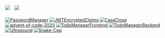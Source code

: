 
<div>
  <img align="center" src=https://github-readme-stats.vercel.app/api?username=ivanhrabcak&show_icons=true&count_private=true>
  <img align="center" style="padding: 10px;" src=https://github-readme-stats.vercel.app/api/top-langs/?username=ivanhrabcak><br>
</div>

[![PasswordManager](https://github-readme-stats.vercel.app/api/pin/?username=ivanhrabcak&repo=PasswordManager)](https://github.com/ivanhrabcak/PasswordManager)
[![JWTEncryptedClaims](https://github-readme-stats.vercel.app/api/pin/?username=ivanhrabcak&repo=JWTEncryptedClaims)](https://github.com/ivanhrabcak/JWTEncryptedClaims)
[![CaseClose](https://github-readme-stats.vercel.app/api/pin/?username=ivanhrabcak&repo=CaseClose)](https://github.com/ivanhrabcak/CaseClose)
[![advent-of-code-2020](https://github-readme-stats.vercel.app/api/pin/?username=ivanhrabcak&repo=advent-of-code-2020)](https://github.com/ivanhrabcak/advent-of-code-2020)
[![TodoManagerFrontend](https://github-readme-stats.vercel.app/api/pin/?username=ivanhrabcak&repo=TodoManagerFrontend)](https://github.com/ivanhrabcak/TodoManagerFrontend)
[![TodoManagerBackend](https://github-readme-stats.vercel.app/api/pin/?username=ivanhrabcak&repo=TodoManagerBackend)](https://github.com/ivanhrabcak/TodoManagerBackend)
[![Ultrasound](https://github-readme-stats.vercel.app/api/pin/?username=ivanhrabcak&repo=Ultrasound)](https://github.com/ivanhrabcak/Ultrasound)
[![Snake-Cpp](https://github-readme-stats.vercel.app/api/pin/?username=ivanhrabcak&repo=Snake-Cpp)](https://github.com/ivanhrabcak/Snake-Cpp)
<!--
**ivanhrabcak/ivanhrabcak** is a ✨ _special_ ✨ repository because its `README.md` (this file) appears on your GitHub profile.

Here are some ideas to get you started:

- 🔭 I’m currently working on ...
- 🌱 I’m currently learning ...
- 👯 I’m looking to collaborate on ...
- 🤔 I’m looking for help with ...
- 💬 Ask me about ...
- 📫 How to reach me: ...
- 😄 Pronouns: ...
- ⚡ Fun fact: ...
-->
